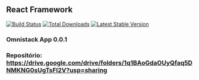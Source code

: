 ## React Framework

[![Build Status](https://travis-ci.org/laravel/framework.svg)](https://travis-ci.org/laravel/framework)
[![Total Downloads](https://poser.pugx.org/laravel/framework/d/total.svg)](https://packagist.org/packages/laravel/framework)
[![Latest Stable Version](https://poser.pugx.org/laravel/framework/v/stable.svg)](https://packagist.org/packages/laravel/framework)

### Omnistack App 0.0.1
### Repositório: https://drive.google.com/drive/folders/1q1BAoGdaOUyQfaq5DNMKNG0sUgTsFI2V?usp=sharing
